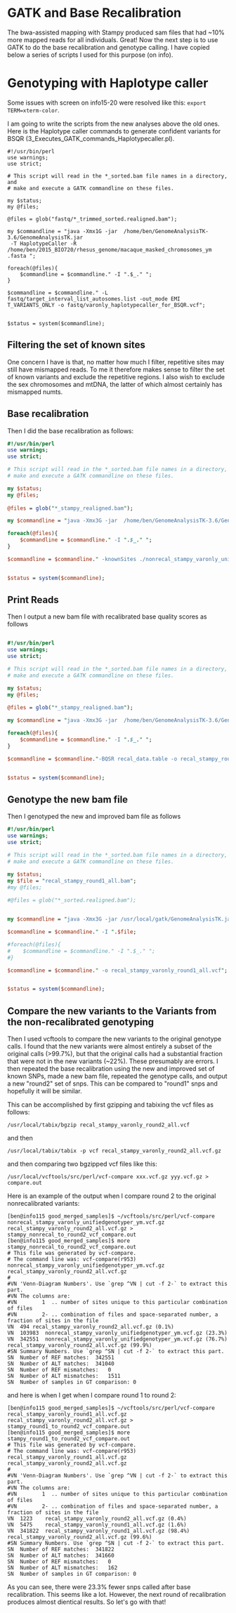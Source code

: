 # GATK and Base Recalibration

The bwa-assisted mapping with Stampy produced sam files that had ~10% more mapped reads for all individuals. Great!  Now the next step is to use GATK to do the base recalibration and genotype calling.  I have copied below a series of scripts I used for this purpose (on info).

# Genotyping with Haplotype caller

Some issues with screen on info15-20 were resolved like this: `export TERM=xterm-color`.

I am going to write the scripts from the new analyses above the old ones. Here is the Haplotype caller commands to generate confident variants for BSQR (3_Executes_GATK_commands_Haplotypecaller.pl).

```
#!/usr/bin/perl
use warnings;
use strict;

# This script will read in the *_sorted.bam file names in a directory, and 
# make and execute a GATK commandline on these files.  

my $status;
my @files;
   
@files = glob("fastq/*_trimmed_sorted.realigned.bam");

my $commandline = "java -Xmx1G -jar  /home/ben/GenomeAnalysisTK-3.6/GenomeAnalysisTK.jar
 -T HaplotypeCaller -R /home/ben/2015_BIO720/rhesus_genome/macaque_masked_chromosomes_ym
.fasta ";

foreach(@files){
    $commandline = $commandline." -I ".$_." ";
}

$commandline = $commandline." -L fastq/target_interval_list_autosomes.list -out_mode EMI
T_VARIANTS_ONLY -o fastq/varonly_haplotypecaller_for_BSQR.vcf";


$status = system($commandline);
```
## Filtering the set of known sites
One concern I have is that, no matter how much I filter, repetitive sites may still have mismapped reads. To me it therefore makes sense to filter the set of known variants and exclude the repetitive regions.  I also wish to exclude the sex chromosomes and mtDNA, the latter of which almost certainly has mismapped numts.


## Base recalibration

Then I did the base recalibration as follows:

```perl
#!/usr/bin/perl
use warnings;
use strict;

# This script will read in the *_sorted.bam file names in a directory, and 
# make and execute a GATK commandline on these files.  

my $status;
my @files;
   
@files = glob("*_stampy_realigned.bam");

my $commandline = "java -Xmx3G -jar  /home/ben/GenomeAnalysisTK-3.6/GenomeAnalysisTK.jar -T BaseRecalibrator -R /home/ben/2015_BIO720/rhesus_genome/macaque_masked_chromosomes_ym.fasta ";

foreach(@files){
    $commandline = $commandline." -I ".$_." ";
}

$commandline = $commandline." -knownSites ./nonrecal_stampy_varonly_unifiedgenotyper_ym.vcf -o recal_data.table";


$status = system($commandline);
```

## Print Reads
Then I output a new bam file with recalibrated base quality scores as follows

``` perl

#!/usr/bin/perl
use warnings;
use strict;

# This script will read in the *_sorted.bam file names in a directory, and 
# make and execute a GATK commandline on these files.  

my $status;
my @files;
   
@files = glob("*_stampy_realigned.bam");

my $commandline = "java -Xmx3G -jar  /home/ben/GenomeAnalysisTK-3.6/GenomeAnalysisTK.jar -T PrintReads -R /home/ben/2015_BIO720/rhesus_genome/macaque_masked_chromosomes_ym.fasta";

foreach(@files){
    $commandline = $commandline." -I ".$_." ";
}

$commandline = $commandline."-BQSR recal_data.table -o recal_stampy_round1_all.bam";


$status = system($commandline);
```
## Genotype the new bam file

Then I genotyped the new and improved bam file as follows

``` perl
#!/usr/bin/perl
use warnings;
use strict;

# This script will read in the *_sorted.bam file names in a directory, and 
# make and execute a GATK commandline on these files.  

my $status;
my $file = "recal_stampy_round1_all.bam";
#my @files;
   
#@files = glob("*_sorted.realigned.bam");


my $commandline = "java -Xmx3G -jar /usr/local/gatk/GenomeAnalysisTK.jar -T UnifiedGenotyper -R /home/ben/2015_BIO720/rhesus_genome/macaque_masked_chromosomes_ym.fasta";

$commandline = $commandline." -I ".$file;

#foreach(@files){
#    $commandline = $commandline." -I ".$_." ";
#}

$commandline = $commandline." -o recal_stampy_varonly_round1_all.vcf";


$status = system($commandline);
```

## Compare the new variants to the Variants from the non-recalibrated genotyping

Then I used vcftools to compare the new variants to the original genotype calls. I found that the new variants were almost entirely a subset of the original calls (>99.7%), but that the original calls had a substantial fraction that were not in the new variants (~22%). These presumably are errors.  I then repeated the base recalibration using the new and improved set of known SNPs, made a new bam file, repeated the genotype calls, and output a new "round2" set of snps.  This can be compared to "round1" snps and hopefully it will be similar.

This can be accomplished by first gzipping and tabixing the vcf files as follows:

`/usr/local/tabix/bgzip recal_stampy_varonly_round2_all.vcf`

and then

`/usr/local/tabix/tabix -p vcf recal_stampy_varonly_round2_all.vcf.gz`

and then comparing two bgzipped vcf files like this:

`/usr/local/vcftools/src/perl/vcf-compare xxx.vcf.gz yyy.vcf.gz > compare.out`

Here is an example of the output when I compare round 2 to the original nonrecalibrated variants:

```
[ben@info115 good_merged_samples]$ ~/vcftools/src/perl/vcf-compare nonrecal_stampy_varonly_unifiedgenotyper_ym.vcf.gz recal_stampy_varonly_round2_all.vcf.gz > stampy_nonrecal_to_round2_vcf_compare.out
[ben@info115 good_merged_samples]$ more stampy_nonrecal_to_round2_vcf_compare.out
# This file was generated by vcf-compare.
# The command line was: vcf-compare(r953) nonrecal_stampy_varonly_unifiedgenotyper_ym.vcf.gz recal_stampy_varonly_round2_all.vcf.gz
#
#VN 'Venn-Diagram Numbers'. Use `grep ^VN | cut -f 2-` to extract this part.
#VN The columns are: 
#VN        1  .. number of sites unique to this particular combination of files
#VN        2- .. combination of files and space-separated number, a fraction of sites in the file
VN	494	recal_stampy_varonly_round2_all.vcf.gz (0.1%)
VN	103983	nonrecal_stampy_varonly_unifiedgenotyper_ym.vcf.gz (23.3%)
VN	342551	nonrecal_stampy_varonly_unifiedgenotyper_ym.vcf.gz (76.7%)	recal_stampy_varonly_round2_all.vcf.gz (99.9%)
#SN Summary Numbers. Use `grep ^SN | cut -f 2-` to extract this part.
SN	Number of REF matches:	342551
SN	Number of ALT matches:	341040
SN	Number of REF mismatches:	0
SN	Number of ALT mismatches:	1511
SN	Number of samples in GT comparison:	0
```

and here is when I get when I compare round 1 to round 2:

```
[ben@info115 good_merged_samples]$ ~/vcftools/src/perl/vcf-compare recal_stampy_varonly_round1_all.vcf.gz recal_stampy_varonly_round2_all.vcf.gz > stampy_round1_to_round2_vcf_compare.out
[ben@info115 good_merged_samples]$ more stampy_round1_to_round2_vcf_compare.out
# This file was generated by vcf-compare.
# The command line was: vcf-compare(r953) recal_stampy_varonly_round1_all.vcf.gz recal_stampy_varonly_round2_all.vcf.gz
#
#VN 'Venn-Diagram Numbers'. Use `grep ^VN | cut -f 2-` to extract this part.
#VN The columns are: 
#VN        1  .. number of sites unique to this particular combination of files
#VN        2- .. combination of files and space-separated number, a fraction of sites in the file
VN	1223	recal_stampy_varonly_round2_all.vcf.gz (0.4%)
VN	5475	recal_stampy_varonly_round1_all.vcf.gz (1.6%)
VN	341822	recal_stampy_varonly_round1_all.vcf.gz (98.4%)	recal_stampy_varonly_round2_all.vcf.gz (99.6%)
#SN Summary Numbers. Use `grep ^SN | cut -f 2-` to extract this part.
SN	Number of REF matches:	341822
SN	Number of ALT matches:	341660
SN	Number of REF mismatches:	0
SN	Number of ALT mismatches:	162
SN	Number of samples in GT comparison:	0
```

As you can see, there were 23.3% fewer snps called after base recalibration. This seems like a lot. However, the next round of recalibration produces almost dientical results. So let's go with that! 
